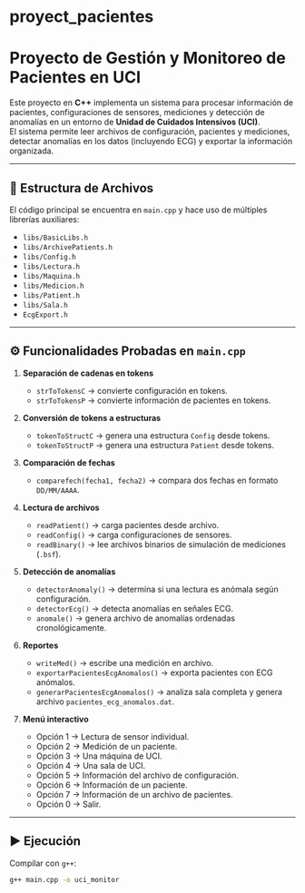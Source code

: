 # proyect_pacientes
# Proyecto de Gestión y Monitoreo de Pacientes en UCI

Este proyecto en **C++** implementa un sistema para procesar información de pacientes, configuraciones de sensores, mediciones y detección de anomalías en un entorno de **Unidad de Cuidados Intensivos (UCI)**.  
El sistema permite leer archivos de configuración, pacientes y mediciones, detectar anomalías en los datos (incluyendo ECG) y exportar la información organizada.

---

## 📂 Estructura de Archivos

El código principal se encuentra en `main.cpp` y hace uso de múltiples librerías auxiliares:

- `libs/BasicLibs.h`
- `libs/ArchivePatients.h`
- `libs/Config.h`
- `libs/Lectura.h`
- `libs/Maquina.h`
- `libs/Medicion.h`
- `libs/Patient.h`
- `libs/Sala.h`
- `EcgExport.h`

---

## ⚙️ Funcionalidades Probadas en `main.cpp`

1. **Separación de cadenas en tokens**
   - `strToTokensC` → convierte configuración en tokens.
   - `strToTokensP` → convierte información de pacientes en tokens.

2. **Conversión de tokens a estructuras**
   - `tokenToStructC` → genera una estructura `Config` desde tokens.
   - `tokenToStructP` → genera una estructura `Patient` desde tokens.

3. **Comparación de fechas**
   - `comparefech(fecha1, fecha2)` → compara dos fechas en formato `DD/MM/AAAA`.

4. **Lectura de archivos**
   - `readPatient()` → carga pacientes desde archivo.
   - `readConfig()` → carga configuraciones de sensores.
   - `readBinary()` → lee archivos binarios de simulación de mediciones (`.bsf`).

5. **Detección de anomalías**
   - `detectorAnomaly()` → determina si una lectura es anómala según configuración.
   - `detectorEcg()` → detecta anomalías en señales ECG.
   - `anomale()` → genera archivo de anomalías ordenadas cronológicamente.

6. **Reportes**
   - `writeMed()` → escribe una medición en archivo.
   - `exportarPacientesEcgAnomalos()` → exporta pacientes con ECG anómalos.
   - `generarPacientesEcgAnomalos()` → analiza sala completa y genera archivo `pacientes_ecg_anomalos.dat`.

7. **Menú interactivo**
   - Opción 1 → Lectura de sensor individual.
   - Opción 2 → Medición de un paciente.
   - Opción 3 → Una máquina de UCI.
   - Opción 4 → Una sala de UCI.
   - Opción 5 → Información del archivo de configuración.
   - Opción 6 → Información de un paciente.
   - Opción 7 → Información de un archivo de pacientes.
   - Opción 0 → Salir.

---

## ▶️ Ejecución

Compilar con `g++`:

```bash
g++ main.cpp -o uci_monitor
